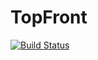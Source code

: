 # TopFront


[![Build Status](https://travis-ci.org/mockybellasio/top-front.svg?branch=master)](https://travis-ci.org/mockybellasio/top-front)